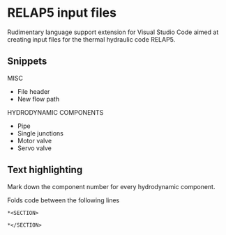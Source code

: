 # RELAP5 input files
Rudimentary language support extension for Visual Studio Code aimed at creating input files for the thermal hydraulic code RELAP5.

## Snippets
MISC
* File header
* New flow path

HYDRODYNAMIC COMPONENTS
* Pipe
* Single junctions
* Motor valve
* Servo valve



## Text highlighting
Mark down the component number for every hydrodynamic component.

Folds code between the following lines

```
*<SECTION>

*</SECTION>
```
